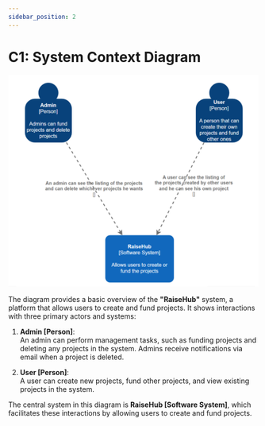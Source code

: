 ```yaml
---
sidebar_position: 2
---
```


# C1: System Context Diagram

![System Context Diagram](./img/C1.png)


The diagram provides a basic overview of the **"RaiseHub"** system, a platform that allows users to create and fund projects. It shows interactions with three primary actors and systems:

1. **Admin [Person]**:  
   An admin can perform management tasks, such as funding projects and deleting any projects in the system. Admins receive notifications via email when a project is deleted.

2. **User [Person]**:  
   A user can create new projects, fund other projects, and view existing projects in the system.

The central system in this diagram is **RaiseHub [Software System]**, which facilitates these interactions by allowing users to create and fund projects.
